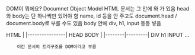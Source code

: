 DOM이 뭐에요?
Documnet Object Model
HTML 문서는 <html></html>
그 안에 <head></head>와 <body></body>가 있음
head와 body는 단 하나씩만 있어야 함
name, id 등을 안 주고도 document.head / document.body로 부를 수도 있음
body 안에 div, h1, input 등등 넣음

HTML
|
|----------------|
HEAD            BODY
                 |
        |--------|---------|
        DIV     h1        INPUT ...

        이런 문서의 트리구조를 DOM이라고 부름